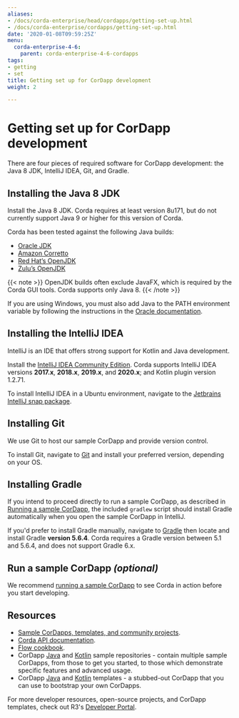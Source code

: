 ```yaml
---
aliases:
- /docs/corda-enterprise/head/cordapps/getting-set-up.html
- /docs/corda-enterprise/cordapps/getting-set-up.html
date: '2020-01-08T09:59:25Z'
menu:
  corda-enterprise-4-6:
    parent: corda-enterprise-4-6-cordapps
tags:
- getting
- set
title: Getting set up for CorDapp development
weight: 2

---
```


# Getting set up for CorDapp development

There are four pieces of required software for CorDapp development: the Java 8 JDK, IntelliJ IDEA, Git, and Gradle.

## Installing the Java 8 JDK

Install the Java 8 JDK. Corda requires at least version 8u171, but do not currently support Java 9 or higher for this version of Corda.

Corda has been tested against the following Java builds:

  * [Oracle JDK](https://www.oracle.com/technetwork/java/javase/downloads/jdk8-downloads-2133151.html)
  * [Amazon Corretto](https://aws.amazon.com/corretto/)
  * [Red Hat’s OpenJDK](https://developers.redhat.com/products/openjdk/overview/)
  * [Zulu’s OpenJDK](https://www.azul.com/)

{{< note >}}
  OpenJDK builds often exclude JavaFX, which is required by the Corda GUI tools. Corda supports only Java 8.
  {{< /note >}}

If you are using Windows, you must also add Java to the PATH environment variable by following the instructions in the [Oracle documentation](https://docs.oracle.com/javase/7/docs/webnotes/install/windows/jdk-installation-windows.html#path).

## Installing the IntelliJ IDEA

IntelliJ is an IDE that offers strong support for Kotlin and Java development.

Install the [IntelliJ IDEA Community Edition](https://www.jetbrains.com/idea/). Corda supports IntelliJ IDEA versions **2017.x**, **2018.x**, **2019.x**, and **2020.x**; and Kotlin plugin version 1.2.71.


To install IntelliJ IDEA in a Ubuntu environment, navigate to the [Jetbrains IntelliJ snap package](https://snapcraft.io/intellij-idea-community).

## Installing Git

We use Git to host our sample CorDapp and provide version control.

To install Git, navigate to [Git](https://git-scm.com/) and install your preferred version, depending on your OS.

## Installing Gradle

If you intend to proceed directly to run a sample CorDapp, as described in [Running a sample CorDapp](tutorial-cordapp.md), the included `gradlew` script should install Gradle automatically when you open the sample CorDapp in IntelliJ.

If you'd prefer to install Gradle manually, navigate to [Gradle](https://gradle.org/releases/) then locate and install Gradle **version 5.6.4**. Corda requires a Gradle version between 5.1 and 5.6.4, and does not support Gradle 6.x.

 ## Run a sample CorDapp *(optional)*

We recommend [running a sample CorDapp](tutorial-cordapp.md) to see Corda in action before you start developing.

## Resources

* [Sample CorDapps, templates, and community projects](https://www.corda.net/samples/).
* [Corda API documentation](../../../../../../en/api-ref.html).
* [Flow cookbook](flow-cookbook.md).
* CorDapp [Java](https://github.com/corda/samples-java) and [Kotlin](https://github.com/corda/samples-kotlin) sample repositories - contain multiple sample CorDapps, from those to get you started, to those which demonstrate specific features and advanced usage.
* CorDapp [Java](https://github.com/corda/cordapp-template-java) and [Kotlin](https://github.com/corda/cordapp-template-kotlin) templates - a stubbed-out CorDapp that you can use to bootstrap your own CorDapps.

For more developer resources, open-source projects, and CorDapp templates, check out R3's [Developer Portal](https://developer.r3.com/corda/).